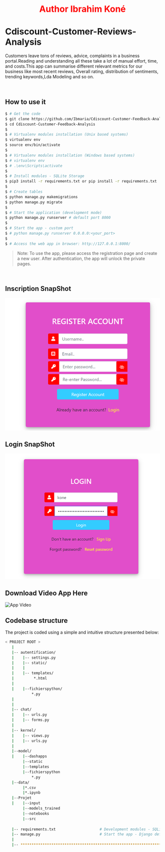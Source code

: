 # <div align="center" style="color:pink"><span style="color:red">Author Ibrahim Koné </span></div>
# Cdiscount-Customer-Reviews-Analysis

Customers leave tons of reviews, advice, complaints in a business portal.Reading and understanding all these take a lot of manual effort, time, and costs.This app can summarise different relevant metrics for our business like most recent reviews, Overall rating, distribution of sentiments, trending keywords,Lda Modeling and so on.

<br />

## How to use it

```bash
$ # Get the code
$ git clone https://github.com/Ibmaria/Cdiscount-Customer-Feedback-Analysis.git
$ cd Cdiscount-Customer-Feedback-Analysis
$
$ # Virtualenv modules installation (Unix based systems)
$ virtualenv env
$ source env/bin/activate
$
$ # Virtualenv modules installation (Windows based systems)
$ # virtualenv env
$ # .\env\Scripts\activate
$
$ # Install modules - SQLite Storage
$ pip3 install -r requirements.txt or pip install -r requirements.txt
$
$ # Create tables
$ python manage.py makemigrations
$ python manage.py migrate
$
$ # Start the application (development mode)
$ python manage.py runserver # default port 8000
$
$ # Start the app - custom port
$ # python manage.py runserver 0.0.0.0:<your_port>
$
$ # Access the web app in browser: http://127.0.0.1:8000/
```

> Note: To use the app, please access the registration page and create a new user. After authentication, the app will unlock the private pages.

<br />

## Inscription SnapShot
![App screenshot](https://github.com/Ibmaria/Cdiscount-Customer-Feedback-Analysis/blob/master/screenshot/inscription.PNG)

## Login SnapShot
![App screenshot](https://github.com/Ibmaria/Cdiscount-Customer-Feedback-Analysis/blob/master/screenshot/login.PNG)

## Download Video App Here
![App Video](https://github.com/Ibmaria/Cdiscount-Customer-Feedback-Analysis/blob/master/videoapp.gif)


## Codebase structure

The project is coded using a simple and intuitive structure presented below:

```bash
< PROJECT ROOT >
   |
   |-- autentification/                              
   |    |-- settings.py                    
   |    |-- static/
   |    |
   |    |-- templates/                     
   |         *.html 
   |                       
   |    |--fichierspython/
            *.py
   |                             
   |
   |-- chat/                     
   |    |-- urls.py                          
   |    |-- forms.py                        
   |
   |-- kernel/                                
   |    |-- views.py                       
   |    |-- urls.py                          
   |
   |--model/
   |    |--dashapps
        |--static
        |--templates
        |--fichierspython
            *.py
   |--data/
        |*.csv
        |*.ipynb
   |--Projet
   |    |--input
        |--models_trained
        |--notebooks
        |--src
   
   |-- requirements.txt                    # Development modules - SQLite  storage                               
   |-- manage.py                           # Start the app - Django default start script
   |
   |-- ************************************************************************
```

<br />





